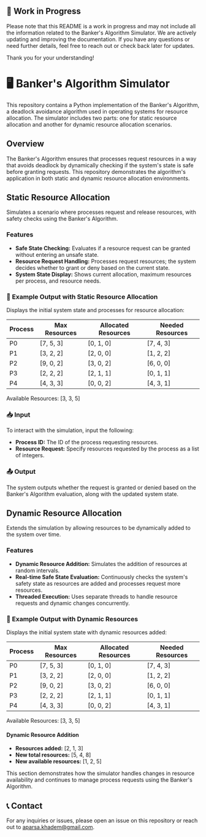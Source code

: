 ## 🚧 Work in Progress

Please note that this README is a work in progress and may not include all the information related to the Banker's Algorithm Simulator. We are actively updating and improving the documentation. If you have any questions or need further details, feel free to reach out or check back later for updates.

Thank you for your understanding!


# 🖥️ Banker's Algorithm Simulator

This repository contains a Python implementation of the Banker's Algorithm, a deadlock avoidance algorithm used in operating systems for resource allocation. The simulator includes two parts: one for static resource allocation and another for dynamic resource allocation scenarios.

## Overview

The Banker's Algorithm ensures that processes request resources in a way that avoids deadlock by dynamically checking if the system's state is safe before granting requests. This repository demonstrates the algorithm's application in both static and dynamic resource allocation environments.

## Static Resource Allocation

Simulates a scenario where processes request and release resources, with safety checks using the Banker's Algorithm.

### Features

- **Safe State Checking:** Evaluates if a resource request can be granted without entering an unsafe state.
- **Resource Request Handling:** Processes request resources; the system decides whether to grant or deny based on the current state.
- **System State Display:** Shows current allocation, maximum resources per process, and resource needs.

### 📄 Example Output with Static Resource Allocation

Displays the initial system state and processes for resource allocation:

| Process | Max Resources | Allocated Resources | Needed Resources |
|---------|---------------|---------------------|------------------|
|   P0    |    [7, 5, 3]  |       [0, 1, 0]     |     [7, 4, 3]    |
|   P1    |    [3, 2, 2]  |       [2, 0, 0]     |     [1, 2, 2]    |
|   P2    |    [9, 0, 2]  |       [3, 0, 2]     |     [6, 0, 0]    |
|   P3    |    [2, 2, 2]  |       [2, 1, 1]     |     [0, 1, 1]    |
|   P4    |    [4, 3, 3]  |       [0, 0, 2]     |     [4, 3, 1]    |

Available Resources: [3, 3, 5]

### 📥 Input

To interact with the simulation, input the following:

- **Process ID:** The ID of the process requesting resources.
- **Resource Request:** Specify resources requested by the process as a list of integers.

### 📤 Output

The system outputs whether the request is granted or denied based on the Banker's Algorithm evaluation, along with the updated system state.

## Dynamic Resource Allocation

Extends the simulation by allowing resources to be dynamically added to the system over time.

### Features

- **Dynamic Resource Addition:** Simulates the addition of resources at random intervals.
- **Real-time Safe State Evaluation:** Continuously checks the system's safety state as resources are added and processes request more resources.
- **Threaded Execution:** Uses separate threads to handle resource requests and dynamic changes concurrently.

### 📄 Example Output with Dynamic Resources

Displays the initial system state with dynamic resources added:

| Process | Max Resources | Allocated Resources | Needed Resources |
|---------|---------------|---------------------|------------------|
|   P0    |    [7, 5, 3]  |       [0, 1, 0]     |     [7, 4, 3]    |
|   P1    |    [3, 2, 2]  |       [2, 0, 0]     |     [1, 2, 2]    |
|   P2    |    [9, 0, 2]  |       [3, 0, 2]     |     [6, 0, 0]    |
|   P3    |    [2, 2, 2]  |       [2, 1, 1]     |     [0, 1, 1]    |
|   P4    |    [4, 3, 3]  |       [0, 0, 2]     |     [4, 3, 1]    |

Available Resources: [3, 3, 5]

#### Dynamic Resource Addition

- **Resources added:** [2, 1, 3]
- **New total resources:** [5, 4, 8]
- **New available resources:** [1, 2, 5]

This section demonstrates how the simulator handles changes in resource availability and continues to manage process requests using the Banker's Algorithm.

## 📞 Contact

For any inquiries or issues, please open an issue on this repository or reach out to aparsa.khadem@gmail.com.
